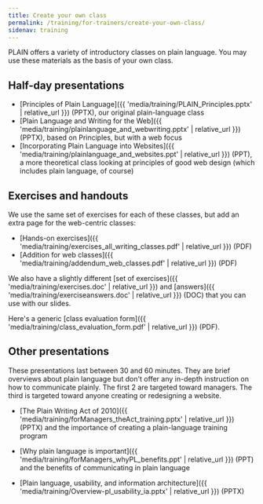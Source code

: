 ```yaml
---
title: Create your own class
permalink: /training/for-trainers/create-your-own-class/
sidenav: training
---
```


PLAIN offers a variety of introductory classes on plain language. You may use these materials as the basis of your own class.

## Half-day presentations

- [Principles of Plain Language]({{ 'media/training/PLAIN_Principles.pptx' | relative_url }}) (PPTX), our original plain-language class
- [Plain Language and Writing for the Web]({{ 'media/training/plainlanguage_and_webwriting.pptx' | relative_url }}) (PPTX), based on Principles, but with a web focus
- [Incorporating Plain Language into Websites]({{ 'media/training/plainlanguage_and_websites.ppt' | relative_url }}) (PPT), a more theoretical class looking at principles of good web design (which includes plain language, of course)

## Exercises and handouts

We use the same set of exercises for each of these classes, but add an extra page for the web-centric classes:

- [Hands-on exercises]({{ 'media/training/exercises_all_writing_classes.pdf' | relative_url }}) (PDF)
- [Addition for web classes]({{ 'media/training/addendum_web_classes.pdf' | relative_url }}) (PDF)

We also have a slightly different [set of exercises]({{ 'media/training/exercises.doc' | relative_url }}) and [answers]({{ 'media/training/exerciseanswers.doc' | relative_url }}) (DOC) that you can use with our slides.

Here's a generic [class evaluation form]({{ 'media/training/class_evaluation_form.pdf' | relative_url }}) (PDF).

## Other presentations

These presentations last between 30 and 60 minutes. They are brief overviews about plain language but don't offer any in-depth instruction on how to communicate plainly. The first 2 are targeted toward managers. The third is targeted toward anyone creating or redesigning a website.

- [The Plain Writing Act of 2010]({{ 'media/training/forManagers_theAct_training.pptx' | relative_url }}) (PPTX) and the importance of creating a plain-language training program

- [Why plain language is important]({{ 'media/training/forManagers_whyPL_benefits.ppt' | relative_url }}) (PPT) and the benefits of communicating in plain language

- [Plain language, usability, and information architecture]({{ 'media/training/Overview-pl_usability_ia.pptx' | relative_url }}) (PPTX)
